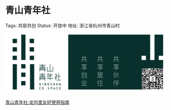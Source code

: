 # 青山青年社

Tags: 共居共创
Status: 开放中
地址: 浙江省杭州市青山村

![Untitled](%E9%9D%92%E5%B1%B1%E9%9D%92%E5%B9%B4%E7%A4%BE%208c2fd614c97d4936bdc4e71081ddc708/Untitled.png)

[青山青年社·龙坞里友好使用指南](https://mp.weixin.qq.com/s/RCOCgmTSXvXNmhov9MSwbQ)
